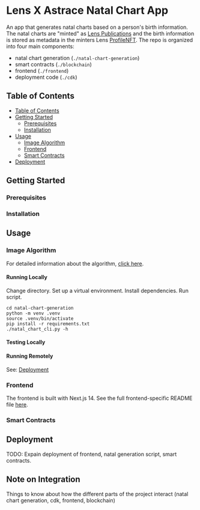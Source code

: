 # Lens X Astrace Natal Chart App

An app that generates natal charts based on a person's birth information. The natal charts are "minted" as [Lens Publications](https://docs.lens.xyz/docs/publication) and the birth information is stored as metadata in the minters Lens [ProfileNFT](https://docs.lens.xyz/docs/profile). The repo is organized into four main components:
- natal chart generation (`./natal-chart-generation`)
- smart contracts (`./blockchain`)
- frontend (`./frontend`)
- deployment code (`./cdk`)

## Table of Contents

- [Table of Contents](#table-of-contents)
- [Getting Started](#getting-started)
  - [Prerequisites](#prerequisites)
  - [Installation](#installation)
- [Usage](#usage)
  - [Image Algorithm](#image-algorithm)
  - [Frontend](#frontend)
  - [Smart Contracts](#smart-contracts)
- [Deployment](#deployment)

## Getting Started

### Prerequisites

### Installation

## Usage

### Image Algorithm

For detailed information about the algorithm, [click here](./natal-chart-generation/README.md).

#### Running Locally

Change directory. Set up a virtual environment. Install dependencies. Run script.
```
cd natal-chart-generation
python -m venv .venv
source .venv/bin/activate
pip install -r requirements.txt
./natal_chart_cli.py -h
```

#### Testing Locally

#### Running Remotely
See: [Deployment](#deployment)

### Frontend

The frontend is built with Next.js 14. See the full frontend-specific README file [here](./frontend).

### Smart Contracts

## Deployment

TODO: Expain deployment of frontend, natal generation script, smart contracts.

## Note on Integration

Things to know about how the different parts of the project interact (natal chart generation, cdk, frontend, blockchain)
